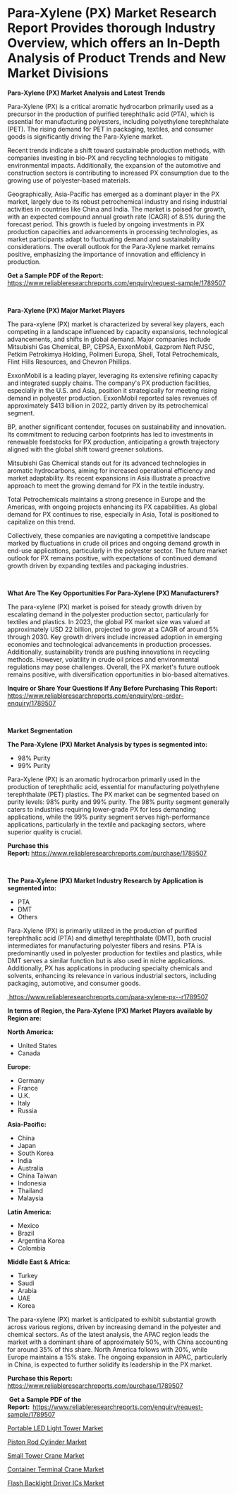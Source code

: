 <p><h1>Para-Xylene (PX) Market Research Report Provides thorough Industry Overview, which offers an In-Depth Analysis of Product Trends and New Market Divisions</h1></p><p><strong>Para-Xylene (PX) Market Analysis and Latest Trends</strong></p>
<p><p>Para-Xylene (PX) is a critical aromatic hydrocarbon primarily used as a precursor in the production of purified terephthalic acid (PTA), which is essential for manufacturing polyesters, including polyethylene terephthalate (PET). The rising demand for PET in packaging, textiles, and consumer goods is significantly driving the Para-Xylene market. </p><p>Recent trends indicate a shift toward sustainable production methods, with companies investing in bio-PX and recycling technologies to mitigate environmental impacts. Additionally, the expansion of the automotive and construction sectors is contributing to increased PX consumption due to the growing use of polyester-based materials.</p><p>Geographically, Asia-Pacific has emerged as a dominant player in the PX market, largely due to its robust petrochemical industry and rising industrial activities in countries like China and India. The market is poised for growth, with an expected compound annual growth rate (CAGR) of 8.5% during the forecast period. This growth is fueled by ongoing investments in PX production capacities and advancements in processing technologies, as market participants adapt to fluctuating demand and sustainability considerations. The overall outlook for the Para-Xylene market remains positive, emphasizing the importance of innovation and efficiency in production.</p></p>
<p><strong>Get a Sample PDF of the Report:&nbsp;</strong> <a href="https://www.reliableresearchreports.com/enquiry/request-sample/1789507?utm_campaign=3446&utm_medium=2&utm_source=Github&utm_content=ia&utm_term=25032025&utm_id=para-xylene-px">https://www.reliableresearchreports.com/enquiry/request-sample/1789507</a></p>
<p>&nbsp;</p>
<p><strong>Para-Xylene (PX) Major Market Players</strong></p>
<p><p>The para-xylene (PX) market is characterized by several key players, each competing in a landscape influenced by capacity expansions, technological advancements, and shifts in global demand. Major companies include Mitsubishi Gas Chemical, BP, CEPSA, ExxonMobil, Gazprom Neft PJSC, Petkim Petrokimya Holding, Polimeri Europa, Shell, Total Petrochemicals, Flint Hills Resources, and Chevron Phillips.</p><p>ExxonMobil is a leading player, leveraging its extensive refining capacity and integrated supply chains. The company's PX production facilities, especially in the U.S. and Asia, position it strategically for meeting rising demand in polyester production. ExxonMobil reported sales revenues of approximately $413 billion in 2022, partly driven by its petrochemical segment.</p><p>BP, another significant contender, focuses on sustainability and innovation. Its commitment to reducing carbon footprints has led to investments in renewable feedstocks for PX production, anticipating a growth trajectory aligned with the global shift toward greener solutions.</p><p>Mitsubishi Gas Chemical stands out for its advanced technologies in aromatic hydrocarbons, aiming for increased operational efficiency and market adaptability. Its recent expansions in Asia illustrate a proactive approach to meet the growing demand for PX in the textile industry.</p><p>Total Petrochemicals maintains a strong presence in Europe and the Americas, with ongoing projects enhancing its PX capabilities. As global demand for PX continues to rise, especially in Asia, Total is positioned to capitalize on this trend. </p><p>Collectively, these companies are navigating a competitive landscape marked by fluctuations in crude oil prices and ongoing demand growth in end-use applications, particularly in the polyester sector. The future market outlook for PX remains positive, with expectations of continued demand growth driven by expanding textiles and packaging industries.</p></p>
<p>&nbsp;</p>
<p><strong>What Are The Key Opportunities For Para-Xylene (PX) Manufacturers?</strong></p>
<p><p>The para-xylene (PX) market is poised for steady growth driven by escalating demand in the polyester production sector, particularly for textiles and plastics. In 2023, the global PX market size was valued at approximately USD 22 billion, projected to grow at a CAGR of around 5% through 2030. Key growth drivers include increased adoption in emerging economies and technological advancements in production processes. Additionally, sustainability trends are pushing innovations in recycling methods. However, volatility in crude oil prices and environmental regulations may pose challenges. Overall, the PX market's future outlook remains positive, with diversification opportunities in bio-based alternatives.</p></p>
<p><strong>Inquire or Share Your Questions If Any Before Purchasing This Report:</strong> <a href="https://www.reliableresearchreports.com/enquiry/pre-order-enquiry/1789507?utm_campaign=3446&utm_medium=2&utm_source=Github&utm_content=ia&utm_term=25032025&utm_id=para-xylene-px">https://www.reliableresearchreports.com/enquiry/pre-order-enquiry/1789507</a></p>
<p>&nbsp;</p>
<p><strong>Market Segmentation</strong></p>
<p><strong>The Para-Xylene (PX) Market Analysis by types is segmented into:</strong></p>
<p><ul><li>98% Purity</li><li>99% Purity</li></ul></p>
<p><p>Para-Xylene (PX) is an aromatic hydrocarbon primarily used in the production of terephthalic acid, essential for manufacturing polyethylene terephthalate (PET) plastics. The PX market can be segmented based on purity levels: 98% purity and 99% purity. The 98% purity segment generally caters to industries requiring lower-grade PX for less demanding applications, while the 99% purity segment serves high-performance applications, particularly in the textile and packaging sectors, where superior quality is crucial.</p></p>
<p><strong>Purchase this Report:&nbsp;</strong><a href="https://www.reliableresearchreports.com/purchase/1789507?utm_campaign=3446&utm_medium=2&utm_source=Github&utm_content=ia&utm_term=25032025&utm_id=para-xylene-px">https://www.reliableresearchreports.com/purchase/1789507</a></p>
<p>&nbsp;</p>
<p><strong>The Para-Xylene (PX) Market Industry Research by Application is segmented into:</strong></p>
<p><ul><li>PTA</li><li>DMT</li><li>Others</li></ul></p>
<p><p>Para-Xylene (PX) is primarily utilized in the production of purified terephthalic acid (PTA) and dimethyl terephthalate (DMT), both crucial intermediates for manufacturing polyester fibers and resins. PTA is predominantly used in polyester production for textiles and plastics, while DMT serves a similar function but is also used in niche applications. Additionally, PX has applications in producing specialty chemicals and solvents, enhancing its relevance in various industrial sectors, including packaging, automotive, and consumer goods.</p></p>
<p><a href="https://www.reliableresearchreports.com/para-xylene-px--r1789507?utm_campaign=3446&utm_medium=2&utm_source=Github&utm_content=ia&utm_term=25032025&utm_id=para-xylene-px">&nbsp;https://www.reliableresearchreports.com/para-xylene-px--r1789507</a></p>
<p><strong>In terms of Region, the Para-Xylene (PX) Market Players available by Region are:</strong></p>
<p>
    <p> <strong> North America: </strong>
        <ul>
            <li>United States</li>
            <li>Canada</li>
        </ul>
        </p> 
    <p> <strong> Europe: </strong>
        <ul>
            <li>Germany</li>
            <li>France</li>
            <li>U.K.</li>
            <li>Italy</li>
            <li>Russia</li>
        </ul>
        </p> 
    <p> <strong> Asia-Pacific: </strong>
        <ul>
            <li>China</li>
            <li>Japan</li>
            <li>South Korea</li>
            <li>India</li>
            <li>Australia</li>
            <li>China Taiwan</li>
            <li>Indonesia</li>
            <li>Thailand</li>
            <li>Malaysia</li>
        </ul>
        </p> 
    <p> <strong> Latin America: </strong>
        <ul>
            <li>Mexico</li>
            <li>Brazil</li>
            <li>Argentina Korea</li>
            <li>Colombia</li>
        </ul>
        </p> 
    <p> <strong> Middle East & Africa: </strong>
        <ul>
            <li>Turkey</li>
            <li>Saudi</li>
            <li>Arabia</li>
            <li>UAE</li>
            <li>Korea</li>
        </ul>
    </p>
    </p>
<p><p>The para-xylene (PX) market is anticipated to exhibit substantial growth across various regions, driven by increasing demand in the polyester and chemical sectors. As of the latest analysis, the APAC region leads the market with a dominant share of approximately 50%, with China accounting for around 35% of this share. North America follows with 20%, while Europe maintains a 15% stake. The ongoing expansion in APAC, particularly in China, is expected to further solidify its leadership in the PX market.</p></p>
<p><strong>Purchase this Report: </strong><a href="https://www.reliableresearchreports.com/purchase/1789507?utm_campaign=3446&utm_medium=2&utm_source=Github&utm_content=ia&utm_term=25032025&utm_id=para-xylene-px">https://www.reliableresearchreports.com/purchase/1789507</a></p>
<p>&nbsp;<strong>Get a Sample PDF of the Report:&nbsp;&nbsp;</strong><a href="https://www.reliableresearchreports.com/enquiry/request-sample/1789507?utm_campaign=3446&utm_medium=2&utm_source=Github&utm_content=ia&utm_term=25032025&utm_id=para-xylene-px">https://www.reliableresearchreports.com/enquiry/request-sample/1789507</a></p>
<p><strong></strong></p>
<p><p><a href="https://www.linkedin.com/pulse/comprehensive-report-portable-led-light-tower-market-size-ceq0f?utm_campaign=3446&utm_medium=2&utm_source=Github&utm_content=ia&utm_term=25032025&utm_id=para-xylene-px">Portable LED Light Tower Market</a></p><p><a href="https://www.linkedin.com/pulse/how-piston-rod-cylinder-market-projected-soar-size-share-d0mhf?utm_campaign=3446&utm_medium=2&utm_source=Github&utm_content=ia&utm_term=25032025&utm_id=para-xylene-px">Piston Rod Cylinder Market</a></p><p><a href="https://www.linkedin.com/pulse/forecasting-trends-small-tower-crane-market-sales-revenue-dphae?utm_campaign=3446&utm_medium=2&utm_source=Github&utm_content=ia&utm_term=25032025&utm_id=para-xylene-px">Small Tower Crane Market</a></p><p><a href="https://www.linkedin.com/pulse/thorough-examination-size-dynamics-expected-growth-container-85fnf?utm_campaign=3446&utm_medium=2&utm_source=Github&utm_content=ia&utm_term=25032025&utm_id=para-xylene-px">Container Terminal Crane Market</a></p><p><a href="https://github.com/popoialraih3/Market-Research-Report-List-1/blob/main/flash-backlight-driver-ics-market.md?utm_campaign=3446&utm_medium=2&utm_source=Github&utm_content=ia&utm_term=25032025&utm_id=para-xylene-px">Flash Backlight Driver ICs Market</a></p></p>